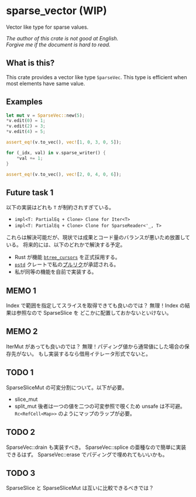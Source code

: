 # sparse_vector (WIP)

Vector like type for sparse values.

_The author of this crate is not good at English._  
_Forgive me if the document is hard to read._

## What is this?

This crate provides a vector like type `SparseVec`.
This type is efficient when most elements have same value.

## Examples

```rust
let mut v = SparseVec::new(5);
*v.edit(0) = 1;
*v.edit(2) = 3;
*v.edit(4) = 5;

assert_eq!(v.to_vec(), vec![1, 0, 3, 0, 5]);

for (_idx, val) in v.sparse_writer() {
    *val += 1;
}

assert_eq!(v.to_vec(), vec![2, 0, 4, 0, 6]);
```

## Future task 1

以下の実装はどれも `T` が制約されすぎている。

- `impl<T: PartialEq + Clone> Clone for Iter<T>`
- `impl<T: PartialEq + Clone> Clone for SparseReader<'_, T>`

これらは解決可能だが、現状では成果とコード量のバランスが悪いため放置している。
将来的には、以下のどれかで解決する予定。

- Rust が機能 [`btree_cursors`] を正式採用する。
- [`pstd`] クレートで私の[プルリク][my_pr]が承認される。
- 私が同等の機能を自前で実装する。

[`btree_cursors`]: https://doc.rust-lang.org/beta/unstable-book/library-features/btree-cursors.html
[`pstd`]: https://crates.io/crates/pstd
[my_pr]: https://github.com/georgebarwood/pstd/pull/2

## MEMO 1

Index で範囲を指定してスライスを取得できても良いのでは？
無理！Index の結果は参照なので SparseSlice を
どこかに配置しておかないといけない。

## MEMO 2

IterMut があっても良いのでは？
無理！パディング値から通常値にした場合の保存先がない。
もし実装するなら借用イテレータ形式でないと。

## TODO 1

SparseSliceMut の可変分割について。以下が必要。
- slice_mut 
- split_mut
後者は一つの値を二つの可変参照で覗くため unsafe は不可避。
`Rc<RefCell<Map>>` のようにマップのラップが必要。

## TODO 2

SparseVec::drain も実装すべき。
SparseVec::splice の亜種なので簡単に実装できるはず。
SparseVec::erase でパディングで埋めれてもいいかも。

## TODO 3

SparseSlice と SparseSliceMut は互いに比較できるべきでは？
